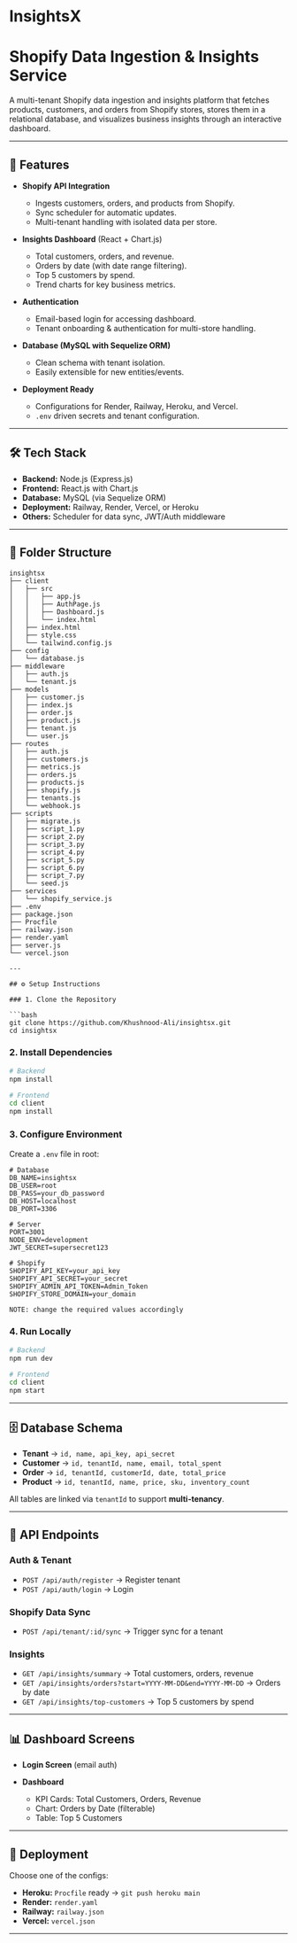 # InsightsX
# Shopify Data Ingestion & Insights Service

A multi-tenant Shopify data ingestion and insights platform that fetches products, customers, and orders from Shopify stores, stores them in a relational database, and visualizes business insights through an interactive dashboard.


---

## 🚀 Features

* **Shopify API Integration**

  * Ingests customers, orders, and products from Shopify.
  * Sync scheduler for automatic updates.
  * Multi-tenant handling with isolated data per store.

* **Insights Dashboard** (React + Chart.js)

  * Total customers, orders, and revenue.
  * Orders by date (with date range filtering).
  * Top 5 customers by spend.
  * Trend charts for key business metrics.

* **Authentication**

  * Email-based login for accessing dashboard.
  * Tenant onboarding & authentication for multi-store handling.

* **Database (MySQL with Sequelize ORM)**

  * Clean schema with tenant isolation.
  * Easily extensible for new entities/events.

* **Deployment Ready**

  * Configurations for Render, Railway, Heroku, and Vercel.
  * `.env` driven secrets and tenant configuration.

---

## 🛠️ Tech Stack

* **Backend:** Node.js (Express.js)
* **Frontend:** React.js with Chart.js
* **Database:** MySQL (via Sequelize ORM)
* **Deployment:** Railway, Render, Vercel, or Heroku
* **Others:** Scheduler for data sync, JWT/Auth middleware

---

## 📂 Folder Structure

```
insightsx
├── client
│   ├── src
│   │   ├── app.js
│   │   ├── AuthPage.js
│   │   ├── Dashboard.js
│   │   └── index.html
│   ├── index.html
│   ├── style.css
│   └── tailwind.config.js
├── config
│   └── database.js
├── middleware
│   ├── auth.js
│   └── tenant.js
├── models
│   ├── customer.js
│   ├── index.js
│   ├── order.js
│   ├── product.js
│   ├── tenant.js
│   └── user.js
├── routes
│   ├── auth.js
│   ├── customers.js
│   ├── metrics.js
│   ├── orders.js
│   ├── products.js
│   ├── shopify.js
│   ├── tenants.js
│   └── webhook.js
├── scripts
│   ├── migrate.js
│   ├── script_1.py
│   ├── script_2.py
│   ├── script_3.py
│   ├── script_4.py
│   ├── script_5.py
│   ├── script_6.py
│   ├── script_7.py
│   └── seed.js
├── services
│   └── shopify_service.js
├── .env
├── package.json
├── Procfile
├── railway.json
├── render.yaml
├── server.js
└── vercel.json

---

## ⚙️ Setup Instructions

### 1. Clone the Repository

```bash
git clone https://github.com/Khushnood-Ali/insightsx.git
cd insightsx
```

### 2. Install Dependencies

```bash
# Backend
npm install

# Frontend
cd client
npm install
```

### 3. Configure Environment

Create a `.env` file in root:

```env
# Database
DB_NAME=insightsx
DB_USER=root
DB_PASS=your_db_password
DB_HOST=localhost
DB_PORT=3306

# Server
PORT=3001
NODE_ENV=development
JWT_SECRET=supersecret123

# Shopify
SHOPIFY_API_KEY=your_api_key
SHOPIFY_API_SECRET=your_secret
SHOPIFY_ADMIN_API_TOKEN=Admin_Token   
SHOPIFY_STORE_DOMAIN=your_domain

NOTE: change the required values accordingly

```

### 4. Run Locally

```bash
# Backend
npm run dev

# Frontend
cd client
npm start
```

---

## 🗄 Database Schema

* **Tenant** → `id, name, api_key, api_secret`
* **Customer** → `id, tenantId, name, email, total_spent`
* **Order** → `id, tenantId, customerId, date, total_price`
* **Product** → `id, tenantId, name, price, sku, inventory_count`

All tables are linked via `tenantId` to support **multi-tenancy**.

---

## 📡 API Endpoints

### Auth & Tenant

* `POST /api/auth/register` → Register tenant
* `POST /api/auth/login` → Login

### Shopify Data Sync

* `POST /api/tenant/:id/sync` → Trigger sync for a tenant

### Insights

* `GET /api/insights/summary` → Total customers, orders, revenue
* `GET /api/insights/orders?start=YYYY-MM-DD&end=YYYY-MM-DD` → Orders by date
* `GET /api/insights/top-customers` → Top 5 customers by spend

---

## 📊 Dashboard Screens

* **Login Screen** (email auth)
* **Dashboard**

  * KPI Cards: Total Customers, Orders, Revenue
  * Chart: Orders by Date (filterable)
  * Table: Top 5 Customers

---

## 🚀 Deployment

Choose one of the configs:

* **Heroku:** `Procfile` ready → `git push heroku main`
* **Render:** `render.yaml`
* **Railway:** `railway.json`
* **Vercel:** `vercel.json`

---
